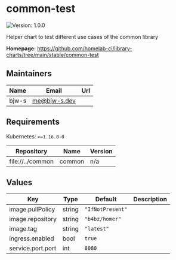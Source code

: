 # common-test

![Version: 1.0.0](https://img.shields.io/badge/Version-1.0.0-informational?style=flat-square)

Helper chart to test different use cases of the common library

**Homepage:** <https://github.com/homelab-ci/library-charts/tree/main/stable/common-test>

## Maintainers

| Name | Email | Url |
| ---- | ------ | --- |
| bjw-s | me@bjw-s.dev |  |

## Requirements

Kubernetes: `>=1.16.0-0`

| Repository | Name | Version |
|------------|------|---------|
| file://../common | common | n/a |

## Values

| Key | Type | Default | Description |
|-----|------|---------|-------------|
| image.pullPolicy | string | `"IfNotPresent"` |  |
| image.repository | string | `"b4bz/homer"` |  |
| image.tag | string | `"latest"` |  |
| ingress.enabled | bool | `true` |  |
| service.port.port | int | `8080` |  |
